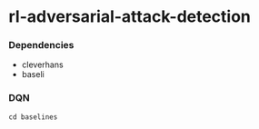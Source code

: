 # rl-adversarial-attack-detection

### Dependencies
- cleverhans
- baseli

### DQN
```
cd baselines
```

